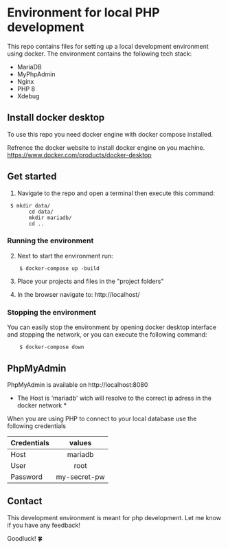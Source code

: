 # Environment for local PHP development 
This repo contains files for setting up a local development environment using docker.
The environment contains the following tech stack:
- MariaDB
- MyPhpAdmin
- Nginx
- PHP 8
- Xdebug

## Install docker desktop
To use this repo you need docker engine with docker compose installed.

Refrence the docker website to install docker engine on you machine.
https://www.docker.com/products/docker-desktop

## Get started

1. Navigate to the repo and open a terminal then execute this command:


```shell script
 $ mkdir data/
       cd data/
       mkdir mariadb/
       cd ..
```
### Running the environment
2. Next to start the environment run:
```
    $ docker-compose up -build
```

3. Place your projects and files in the "project folders"


4. In the browser navigate to: http://localhost/

### Stopping the environment

You can easily stop the environment by opening docker desktop interface and stopping the network, or you can execute the following command:
```
    $ docker-compose down
```  

## PhpMyAdmin

PhpMyAdmin is available on http://localhost:8080

* The Host is 'mariadb' wich will resolve to the correct ip adress in the docker network *

When you are using PHP to connect to your local database use the following credentials

| Credentials        | values        |
| ------------------ |:-------------:|
| Host               | mariadb       |
| User               | root          |
| Password           | my-secret-pw  |

## Contact

This development environment is meant for php development.
Let me know if you have any feedback! 

Goodluck! 🍀
